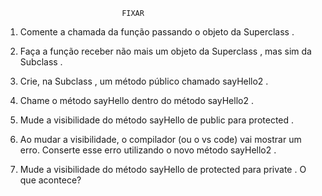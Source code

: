                               FIXAR

1. Comente a chamada da função passando o objeto da Superclass .

2. Faça a função receber não mais um objeto da Superclass , mas sim da Subclass .

3. Crie, na Subclass , um método público chamado sayHello2 .

4. Chame o método sayHello dentro do método sayHello2 .

5. Mude a visibilidade do método sayHello de public para protected .

6. Ao mudar a visibilidade, o compilador (ou o vs code) vai mostrar um erro. Conserte esse erro utilizando o novo método sayHello2 .

7. Mude a visibilidade do método sayHello de protected para private . O que acontece?